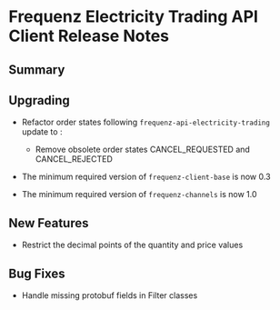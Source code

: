 # Frequenz Electricity Trading API Client Release Notes

## Summary

<!-- Here goes a general summary of what this release is about -->

## Upgrading

- Refactor order states following `frequenz-api-electricity-trading` update to <branch>:

  - Remove obsolete order states CANCEL_REQUESTED and CANCEL_REJECTED

- The minimum required version of `frequenz-client-base` is now 0.3

- The minimum required version of `frequenz-channels` is now 1.0

## New Features

- Restrict the decimal points of the quantity and price values

## Bug Fixes

- Handle missing protobuf fields in Filter classes
